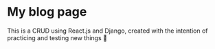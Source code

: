 # My blog page
This is a CRUD using React.js and Django, created with the intention of practicing and testing new things :dizzy:

